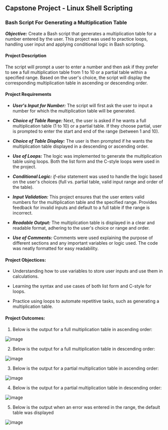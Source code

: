 ## Capstone Project - Linux Shell Scripting
### Bash Script For Generating a Multiplication Table
**_Objective:_** Create a Bash script that generates a multiplication table for a number entered by the user. This project was used to practice loops, handling user input and applying conditional logic in Bash scripting.
#### Project Description
The script will prompt a user to enter a number and then ask if they prefer to see a full multiplication table from 1 to 10 or a partial table within a specified range. Based on the user's choice, the script will display the corresponding multiplication table in ascending or descending order.
#### Project Requirements
* **_User's Input for Number:_** The script will first ask the user to input a number for which the multiplication table will be generated.
  
* **_Choice of Table Range:_** Next, the user is asked if he wants a full multiplication table (1 to 10) or a partial table. If they choose partial, user is prompted to enter the start and end of the range (between 1 and 10).
  
* **_Choice of Table Display:_** The user is then prompted if he wants the multiplication table displayed in a descending or ascending order.
  
* **_Use of Loops:_** The logic was implemented to generate the multiplication table using loops. Both the list form and the C-style loops were used in the project.
  
* **_Conditional Logic:_** _if-else_ statement was used to handle the logic based on the user's choices (full vs. partial table, valid input range and order of the table).
  
* **_Input Validation:_** This project ensures that the user enters valid numbers for the multiplication table and the specified range. Provides feedback for invalid inputs and default to a full table if the range is incorrect.
  
* **_Readable Output:_** The multiplication table is displayed in a clear and readable format, adhering to the user's choice or range and order.

* **_Use of Comments:_** Comments were used explaining the purpose of different sections and any important variables or logic used. The code was neatly formatted for easy readability.
#### Project Objectices:
* Understanding how to use variables to store user inputs and use them in calculations.

* Learning the syntax and use cases of both list form and C-style for loops.

* Practice using loops to automate repetitive tasks, such as generating a multiplication table.
#### Project Outcomes:
1. Below is the output for a full multiplication table in ascending order:
   
  ![image](https://github.com/isaac-adebayo247/Multiplication_Table/assets/168349078/ea962483-d30f-4e58-a5a1-70527585e419)

2. Below is the output for a full multiplication table in descending order:
   
  ![image](https://github.com/isaac-adebayo247/Multiplication_Table/assets/168349078/d5c3396d-77c8-4c99-9dfd-0b17f8bb3e85)

3. Below is the output for a partial multiplication table in ascending order:
   
  ![image](https://github.com/isaac-adebayo247/Multiplication_Table/assets/168349078/bdf59af3-8182-4238-ab46-546c706b2538)

4. Below is the output for a partial multiplication table in descending order:
   
  ![image](https://github.com/isaac-adebayo247/Multiplication_Table/assets/168349078/ac9a000b-2f42-42ed-8a61-d44fc327799a)

5. Below is the output when an error was entered in the range, the default table was displayed
    
  ![image](https://github.com/isaac-adebayo247/Multiplication_Table/assets/168349078/78012194-0a07-41eb-9cd3-4d6f68c0d794)
